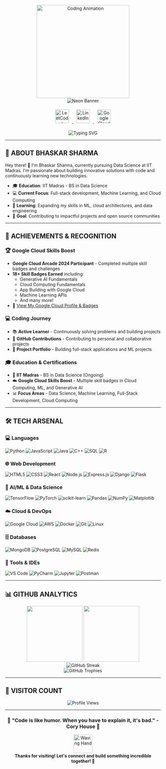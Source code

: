 <!-- 🎯 SUPER COOL ANIMATED CODING CHARACTER 🎯 -->
<div align="center">
  <img src="https://media.giphy.com/media/v1.Y2lkPTc5MGI3NjExNWlmZGIwbzh1bWIwdTI4M284cDN4aTc5b2cybHk5YWNxMmtkMW94cSZlcD12MV9naWZzX3NlYXJjaCZjdD1n/SG6JXzFtxPDna/giphy.gif" width="300" alt="Coding Animation" />
</div>

<!-- 🌟 VIBRANT NEON BANNER 🌟 -->
<div align="center">
  <img src="https://capsule-render.vercel.app/api?type=waving&color=F59E42:6366F1:06B6D4&height=120&section=header&text=Bhaskar%20Sharma%20%7C%20IITM%20DS%20%7C%20Techie&fontColor=43e7f2&fontSize=38&animation=twinkle" alt="Neon Banner" />
</div>

<!-- 🔗 SOCIAL/LINK BAR 🔗 -->
<div align="center" style="margin: 20px 0;">
  <a href="https://leetcode.com/01Bhaskar-dev" target="_blank">
    <img src="https://cdn.jsdelivr.net/gh/devicons/devicon/icons/leetcode/leetcode-original.svg" alt="LeetCode" width="44" height="44" style="margin: 0 10px;" />
  </a>
  <a href="https://linkedin.com/in/bhaskar-dev" target="_blank">
    <img src="https://cdn.jsdelivr.net/gh/devicons/devicon/icons/linkedin/linkedin-original.svg" alt="LinkedIn" width="44" height="44" style="margin: 0 10px;" />
  </a>
  <a href="https://www.cloudskillsboost.google/public_profiles/5494d097-c898-49a1-ae4d-d893015ff82e" target="_blank">
    <img src="https://www.gstatic.com/cloud/images/social-icon-google-cloud-120.png" alt="Google Cloud" width="44" height="44" style="margin: 0 10px;" />
  </a>
</div>

<!-- ⚡ ANIMATED TYPING SUBTITLE ⚡ -->
<div align="center">
  <img src="https://readme-typing-svg.herokuapp.com?font=Orbitron&size=24&duration=3000&pause=1000&color=43E7F2&center=true&vCenter=true&width=600&lines=Data+Science+%7C+Machine+Learning+Enthusiast;Full-Stack+Developer+%7C+Cloud+Learner;Google+Cloud+Skills+Boost+Participant;Building+the+Future+with+Code+%26+Learning" alt="Typing SVG" />
</div>

---

## 🚀 **ABOUT BHASKAR SHARMA**

Hey there! 👋 I'm Bhaskar Sharma, currently pursuing Data Science at IIT Madras. I'm passionate about building innovative solutions with code and continuously learning new technologies.

- 🎓 **Education**: IIT Madras - BS in Data Science
- 💻 **Current Focus**: Full-stack development, Machine Learning, and Cloud Computing
- 🌱 **Learning**: Expanding my skills in ML, cloud architectures, and data engineering
- 🎯 **Goal**: Contributing to impactful projects and open source communities

---

## 🌟 **ACHIEVEMENTS & RECOGNITION**

### 🏆 **Google Cloud Skills Boost**
- **Google Cloud Arcade 2024 Participant** - Completed multiple skill badges and challenges
- **18+ Skill Badges Earned** including:
  - Generative AI Fundamentals
  - Cloud Computing Fundamentals
  - App Building with Google Cloud
  - Machine Learning APIs
  - And many more!
- 🔗 [View My Google Cloud Profile & Badges](https://www.cloudskillsboost.google/public_profiles/5494d097-c898-49a1-ae4d-d893015ff82e)

### 💻 **Coding Journey**
- 📚 **Active Learner** - Continuously solving problems and building projects
- 🔧 **GitHub Contributions** - Contributing to personal and collaborative projects
- 🚀 **Project Portfolio** - Building full-stack applications and ML projects

### 🎓 **Education & Certifications**
- 🎯 **IIT Madras** - BS in Data Science (Ongoing)
- ☁️ **Google Cloud Skills Boost** - Multiple skill badges in Cloud Computing, ML, and Generative AI
- 📊 **Focus Areas** - Data Science, Machine Learning, Full-Stack Development, Cloud Computing

---

## 🛠️ **TECH ARSENAL**

### 💻 **Languages**
![Python](https://img.shields.io/badge/Python-3776AB?style=for-the-badge&logo=python&logoColor=white)
![JavaScript](https://img.shields.io/badge/JavaScript-F7DF1E?style=for-the-badge&logo=javascript&logoColor=black)
![Java](https://img.shields.io/badge/Java-ED8B00?style=for-the-badge&logo=openjdk&logoColor=white)
![C++](https://img.shields.io/badge/C++-00599C?style=for-the-badge&logo=cplusplus&logoColor=white)
![SQL](https://img.shields.io/badge/SQL-4479A1?style=for-the-badge&logo=postgresql&logoColor=white)
![R](https://img.shields.io/badge/R-276DC3?style=for-the-badge&logo=r&logoColor=white)

### 🌐 **Web Development**
![HTML5](https://img.shields.io/badge/HTML5-E34F26?style=for-the-badge&logo=html5&logoColor=white)
![CSS3](https://img.shields.io/badge/CSS3-1572B6?style=for-the-badge&logo=css3&logoColor=white)
![React](https://img.shields.io/badge/React-20232A?style=for-the-badge&logo=react&logoColor=61DAFB)
![Node.js](https://img.shields.io/badge/Node.js-339933?style=for-the-badge&logo=nodedotjs&logoColor=white)
![Express.js](https://img.shields.io/badge/Express.js-000000?style=for-the-badge&logo=express&logoColor=white)
![Django](https://img.shields.io/badge/Django-092E20?style=for-the-badge&logo=django&logoColor=white)
![Flask](https://img.shields.io/badge/Flask-000000?style=for-the-badge&logo=flask&logoColor=white)

### 🤖 **AI/ML & Data Science**
![TensorFlow](https://img.shields.io/badge/TensorFlow-FF6F00?style=for-the-badge&logo=tensorflow&logoColor=white)
![PyTorch](https://img.shields.io/badge/PyTorch-EE4C2C?style=for-the-badge&logo=pytorch&logoColor=white)
![scikit-learn](https://img.shields.io/badge/scikit_learn-F7931E?style=for-the-badge&logo=scikit-learn&logoColor=white)
![Pandas](https://img.shields.io/badge/Pandas-150458?style=for-the-badge&logo=pandas&logoColor=white)
![NumPy](https://img.shields.io/badge/NumPy-013243?style=for-the-badge&logo=numpy&logoColor=white)
![Matplotlib](https://img.shields.io/badge/Matplotlib-11557c?style=for-the-badge&logo=python&logoColor=white)

### ☁️ **Cloud & DevOps**
![Google Cloud](https://img.shields.io/badge/Google_Cloud-4285F4?style=for-the-badge&logo=google-cloud&logoColor=white)
![AWS](https://img.shields.io/badge/AWS-232F3E?style=for-the-badge&logo=amazon-aws&logoColor=white)
![Docker](https://img.shields.io/badge/Docker-2496ED?style=for-the-badge&logo=docker&logoColor=white)
![Git](https://img.shields.io/badge/Git-F05032?style=for-the-badge&logo=git&logoColor=white)
![Linux](https://img.shields.io/badge/Linux-FCC624?style=for-the-badge&logo=linux&logoColor=black)

### 🗄️ **Databases**
![MongoDB](https://img.shields.io/badge/MongoDB-4EA94B?style=for-the-badge&logo=mongodb&logoColor=white)
![PostgreSQL](https://img.shields.io/badge/PostgreSQL-316192?style=for-the-badge&logo=postgresql&logoColor=white)
![MySQL](https://img.shields.io/badge/MySQL-00000F?style=for-the-badge&logo=mysql&logoColor=white)
![Redis](https://img.shields.io/badge/Redis-DC382D?style=for-the-badge&logo=redis&logoColor=white)

### 🔧 **Tools & IDEs**
![VS Code](https://img.shields.io/badge/VS_Code-007ACC?style=for-the-badge&logo=visual-studio-code&logoColor=white)
![PyCharm](https://img.shields.io/badge/PyCharm-000000?style=for-the-badge&logo=pycharm&logoColor=white)
![Jupyter](https://img.shields.io/badge/Jupyter-F37626?style=for-the-badge&logo=jupyter&logoColor=white)
![Postman](https://img.shields.io/badge/Postman-FF6C37?style=for-the-badge&logo=postman&logoColor=white)

---

## 📊 **GITHUB ANALYTICS**

<div align="center">
  <img height="180em" src="https://github-readme-stats.vercel.app/api?username=01Bhaskar-dev&show_icons=true&theme=radical&count_private=true&include_all_commits=true" />
  <img height="180em" src="https://github-readme-stats.vercel.app/api/top-langs/?username=01Bhaskar-dev&layout=compact&theme=radical" />
</div>

<div align="center">
  <img src="https://github-readme-streak-stats.herokuapp.com/?user=01Bhaskar-dev&theme=radical" alt="GitHub Streak" />
</div>

<div align="center">
  <img src="https://github-profile-trophy.vercel.app/?username=01Bhaskar-dev&theme=radical&no-frame=false&no-bg=false&margin-w=4" alt="GitHub Trophies" />
</div>

---

## 🎯 **VISITOR COUNT**

<div align="center">
  <img src="https://komarev.com/ghpvc/?username=01Bhaskar-dev&label=Profile%20views&color=0e75b6&style=flat" alt="Profile Views" />
</div>

---

<div align="center">
  <h3>🌟 "Code is like humor. When you have to explain it, it's bad." - Cory House 🌟</h3>
  <img src="https://media.giphy.com/media/LnQjpWaON8nhr21vNW/giphy.gif" width="60" alt="Waving Hand">
  <br />
  <strong>Thanks for visiting! Let's connect and build something incredible together! 🚀</strong>
</div>
